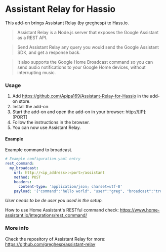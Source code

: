# Assistant Relay for Hassio
This add-on brings Assistant Relay (by greghesp) to Hass.io.

> Assistant Relay is a Node.js server that exposes the Google Assistant as a REST API.

> Send Assistant Relay any query you would send the Google Assistant SDK, and get a response back.

> It also supports the Google Home Broadcast command so you can send audio notifications to your Google Home devices, without interrupting music.


### Usage

1. Add https://github.com/Apipa169/Assistant-Relay-for-Hassio in the add-on store.
2. Install the add-on
3. Start the add-on and open the add-on in your browser: http://[IP]:[PORT]
4. Follow the instructions in the browser.
5. You can now use Assistant Relay.


#### Example
Example command to broadcast.
```yaml
# Example configuration.yaml entry
rest_command:
  my_broadcast:
    url: http://<ip_address>:<port>/assistant
    method: POST
    headers:
      content-type: 'application/json; charset=utf-8'
    payload: '{"command":"hello world", "user":"greg", "broadcast":"true"}'
```

*User needs to be de user you used in the setup.*

How to use Home Assistant's RESTful command check: https://www.home-assistant.io/integrations/rest_command/


### More info
Check the repository of Assistant Relay for more: https://github.com/greghesp/assistant-relay